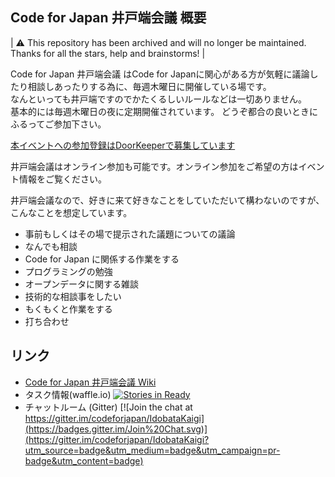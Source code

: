 Code for Japan 井戸端会議 概要
---------------------
| ⚠️ This repository has been archived and will no longer be maintained. Thanks for all the stars, help and brainstorms! |


Code for Japan 井戸端会議 はCode for Japanに関心がある方が気軽に議論したり相談しあったりする為に、毎週木曜日に開催している場です。  
なんといっても井戸端ですのでかたくるしいルールなどは一切ありません。    
基本的には毎週木曜日の夜に定期開催されています。
どうぞ都合の良いときにふるってご参加下さい。  

[本イベントへの参加登録はDoorKeeperで募集しています](https://codeforjapan.doorkeeper.jp/)

井戸端会議はオンライン参加も可能です。オンライン参加をご希望の方はイベント情報をご覧ください。

井戸端会議なので、好きに来て好きなことをしていただいて構わないのですが、こんなことを想定しています。

* 事前もしくはその場で提示された議題についての議論
* なんでも相談
* Code for Japan に関係する作業をする
* プログラミングの勉強
* オープンデータに関する雑談
* 技術的な相談事をしたい
* もくもくと作業をする
* 打ち合わせ

リンク
------------

* [Code for Japan 井戸端会議 Wiki](https://github.com/codeforjapan/IdobataKaigi/wiki/Code-for-Japan-%E4%BA%95%E6%88%B8%E7%AB%AF%E4%BC%9A%E8%AD%B0-Wiki)
* タスク情報(waffle.io)   [![Stories in Ready](https://badge.waffle.io/codeforjapan/idobatakaigi.png?label=ready&title=Ready)](https://waffle.io/codeforjapan/idobatakaigi)
* チャットルーム (Gitter)  [![Join the chat at https://gitter.im/codeforjapan/IdobataKaigi](https://badges.gitter.im/Join%20Chat.svg)](https://gitter.im/codeforjapan/IdobataKaigi?utm_source=badge&utm_medium=badge&utm_campaign=pr-badge&utm_content=badge)

